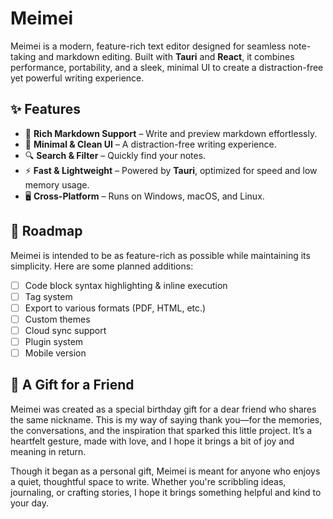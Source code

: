 # Meimei

Meimei is a modern, feature-rich text editor designed for seamless note-taking and markdown editing. Built with **Tauri** and **React**, it combines performance, portability, and a sleek, minimal UI to create a distraction-free yet powerful writing experience.

## ✨ Features

-   📝 **Rich Markdown Support** – Write and preview markdown effortlessly.
-   📂 **Minimal & Clean UI** – A distraction-free writing experience.
-   🔍 **Search & Filter** – Quickly find your notes.
-   ⚡ **Fast & Lightweight** – Powered by **Tauri**, optimized for speed and low memory usage.
-   🖥️ **Cross-Platform** – Runs on Windows, macOS, and Linux.

## 🎯 Roadmap

Meimei is intended to be as feature-rich as possible while maintaining its simplicity. Here are some planned additions:

-   [ ] Code block syntax highlighting & inline execution
-   [ ] Tag system
-   [ ] Export to various formats (PDF, HTML, etc.)
-   [ ] Custom themes
-   [ ] Cloud sync support
-   [ ] Plugin system
-   [ ] Mobile version

## 🎁 A Gift for a Friend

Meimei was created as a special birthday gift for a dear friend who shares the same nickname. This is my way of saying thank you—for the memories, the conversations, and the inspiration that sparked this little project. It’s a heartfelt gesture, made with love, and I hope it brings a bit of joy and meaning in return.

Though it began as a personal gift, Meimei is meant for anyone who enjoys a quiet, thoughtful space to write. Whether you're scribbling ideas, journaling, or crafting stories, I hope it brings something helpful and kind to your day.